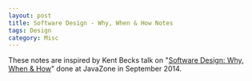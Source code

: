 ```yaml
---
layout: post
title: Software Design - Why, When & How Notes
tags: Design
category: Misc
---
```


These notes are inspired by Kent Becks talk on "[Software Design: Why, When & How](https://vimeo.com/105771493)" done at JavaZone in September 2014.


